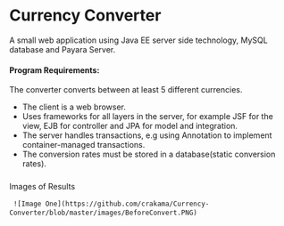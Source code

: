 # Currency Converter

A small web application using Java EE server side technology, MySQL database and Payara Server.

#### Program Requirements:

 The converter converts between at least 5 different currencies.
   - The client is a web browser.
   - Uses frameworks for all layers in the server, for example JSF for the view, EJB for controller and JPA for model and integration. 
   - The server handles transactions, e.g using Annotation to implement container-managed transactions.
   - The conversion rates must be stored in a database(static conversion rates).
   
   #####
   Images of Results
   
     ![Image One](https://github.com/crakama/Currency-Converter/blob/master/images/BeforeConvert.PNG)